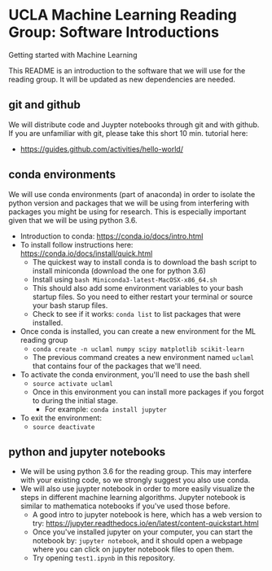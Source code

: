 # UCLA Machine Learning Reading Group: Software Introductions

Getting started with Machine Learning

This README is an introduction to the software that we will use for the reading group. It will be updated as new dependencies are needed.

## git and github

We will distribute code and Juypter notebooks through git and with github. If you are unfamiliar with git, please take this short 10 min. tutorial here:

- https://guides.github.com/activities/hello-world/

## conda environments
We will use conda environments (part of anaconda) in order to isolate the python version and packages that we will be using from interfering with packages you might be using for research. This is especially important given that we will be using python 3.6.

- Introduction to conda: https://conda.io/docs/intro.html
- To install follow instructions here: https://conda.io/docs/install/quick.html
  - The quickest way to install conda is to download the bash script to install miniconda (download the one for python 3.6)
  - Install using ``bash Miniconda3-latest-MacOSX-x86_64.sh
``
  - This should also add some environment variables to your bash startup files. So you need to either restart your terminal or source your bash starup files.
  - Check to see if it works: ``conda list`` to list packages that were installed.
- Once conda is installed, you can create a new environment for the ML reading group
  - ``conda create -n uclaml numpy scipy matplotlib scikit-learn``
  - The previous command creates a new environment named ``uclaml`` that contains four of the packages that we'll need.
- To activate the conda environment, you'll need to use the bash shell
  - ``source activate uclaml``
  - Once in this environment you can install more packages if you forgot to during the initial stage.
    - For example: ``conda install jupyter``  
- To exit the environment:
  - ``source deactivate``

## python and jupyter notebooks
- We will be using python 3.6 for the reading group. This may interfere with your existing code, so we strongly suggest you also use conda.
- We will also use juypter notebook in order to more easily visualize the steps in different machine learning algorithms. Jupyter notebook is similar to mathematica notebooks if you've used those before.
  - A good intro to jupyter notebook is here, which has a web version to try: https://jupyter.readthedocs.io/en/latest/content-quickstart.html
  - Once you've installed jupyter on your computer, you can start the notebook by: ``jupyter notebook``, and it should open a webpage where you can click on jupyter notebook files to open them.
  - Try opening ``test1.ipynb`` in this repository.
